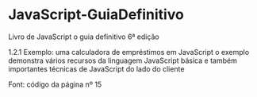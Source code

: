 # JavaScript-GuiaDefinitivo

Livro de JavaScript o guia definitivo 6ª edição

1.2.1 Exemplo: uma calculadora de empréstimos em JavaScript
o exemplo demonstra vários recursos da linguagem JavaScript básica e também importantes técnicas de JavaScript do lado do cliente

Font: código da página nº 15
